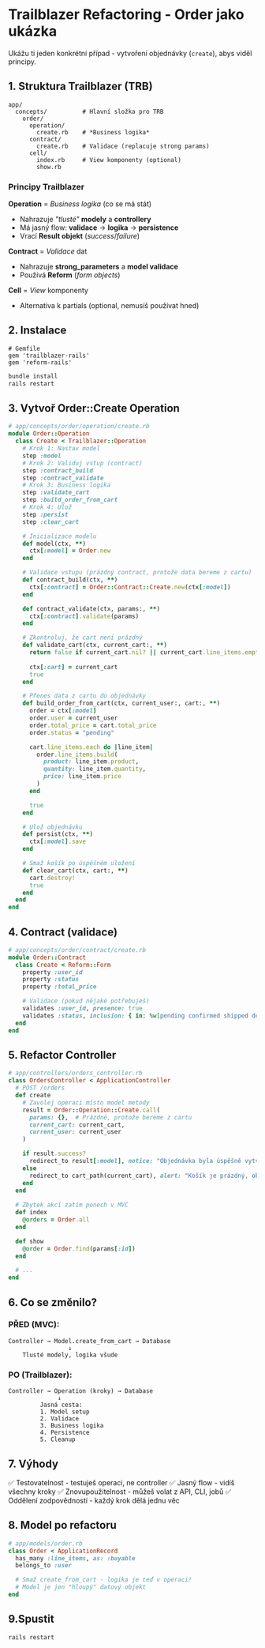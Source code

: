 # Trailblazer Refactoring - Order jako ukázka

Ukážu ti jeden konkrétní případ - vytvoření objednávky (`create`), abys viděl principy.
## 1. Struktura Trailblazer (TRB)

```
app/
  concepts/          # Hlavní složka pro TRB
    order/
      operation/
        create.rb    # *Business logika*
      contract/
        create.rb    # Validace (replacuje strong params)
      cell/
        index.rb     # View komponenty (optional)
        show.rb
```

### Principy Trailblazer
**Operation** = *Business logika* (co se má stát)
* Nahrazuje *"tlusté"* **modely** a **controllery**
* Má jasný flow: **validace** → **logika** → **persistence**
* Vrací **Result objekt** (*success*/*failure*)

**Contract** = *Validace* dat
* Nahrazuje **strong_parameters** a **model validace**
* Používá **Reform** (*form objects*)

**Cell** = *View* komponenty
* Alternativa k partials (optional, nemusíš používat hned)

## 2. Instalace
```
# Gemfile
gem 'trailblazer-rails'
gem 'reform-rails'
```

```bash
bundle install
rails restart
```

## 3. Vytvoř Order::Create Operation
```ruby
# app/concepts/order/operation/create.rb
module Order::Operation
  class Create < Trailblazer::Operation
    # Krok 1: Nastav model
    step :model
    # Krok 2: Validuj vstup (contract)
    step :contract_build
    step :contract_validate
    # Krok 3: Business logika
    step :validate_cart
    step :build_order_from_cart
    # Krok 4: Ulož
    step :persist
    step :clear_cart

    # Inicializace modelu
    def model(ctx, **)
      ctx[:model] = Order.new
    end

    # Validace vstupu (prázdný contract, protože data bereme z cartu)
    def contract_build(ctx, **)
      ctx[:contract] = Order::Contract::Create.new(ctx[:model])
    end

    def contract_validate(ctx, params:, **)
      ctx[:contract].validate(params)
    end

    # Zkontroluj, že cart není prázdný
    def validate_cart(ctx, current_cart:, **)
      return false if current_cart.nil? || current_cart.line_items.empty?
      
      ctx[:cart] = current_cart
      true
    end

    # Přenes data z cartu do objednávky
    def build_order_from_cart(ctx, current_user:, cart:, **)
      order = ctx[:model]
      order.user = current_user
      order.total_price = cart.total_price
      order.status = "pending"

      cart.line_items.each do |line_item|
        order.line_items.build(
          product: line_item.product,
          quantity: line_item.quantity,
          price: line_item.price
        )
      end

      true
    end

    # Ulož objednávku
    def persist(ctx, **)
      ctx[:model].save
    end

    # Smaž košík po úspěšném uložení
    def clear_cart(ctx, cart:, **)
      cart.destroy!
      true
    end
  end
end
```

## 4. Contract (validace)
```ruby
# app/concepts/order/contract/create.rb
module Order::Contract
  class Create < Reform::Form
    property :user_id
    property :status
    property :total_price

    # Validace (pokud nějaké potřebuješ)
    validates :user_id, presence: true
    validates :status, inclusion: { in: %w[pending confirmed shipped delivered] }
  end
end
```

## 5. Refactor Controller
```ruby
# app/controllers/orders_controller.rb
class OrdersController < ApplicationController
  # POST /orders
  def create
    # Zavolej operaci místo model metody
    result = Order::Operation::Create.call(
      params: {},  # Prázdné, protože bereme z cartu
      current_cart: current_cart,
      current_user: current_user
    )

    if result.success?
      redirect_to result[:model], notice: "Objednávka byla úspěšně vytvořena."
    else
      redirect_to cart_path(current_cart), alert: "Košík je prázdný, objednávka nebyla vytvořena."
    end
  end
  
  # Zbytek akcí zatím ponech v MVC
  def index
    @orders = Order.all
  end

  def show
    @order = Order.find(params[:id])
  end

  # ...
end
```

## 6. Co se změnilo?

### PŘED (MVC):
```
Controller → Model.create_from_cart → Database
                 ↓
    Tlusté modely, logika všude
```

### PO (Trailblazer):
```
Controller → Operation (kroky) → Database
              ↓
         Jasná cesta:
         1. Model setup
         2. Validace
         3. Business logika
         4. Persistence
         5. Cleanup
```

## 7. Výhody
✅ Testovatelnost - testuješ operaci, ne controller
✅ Jasný flow - vidíš všechny kroky
✅ Znovupoužitelnost - můžeš volat z API, CLI, jobů
✅ Oddělení zodpovědností - každý krok dělá jednu věc


## 8. Model po refactoru
```ruby
# app/models/order.rb
class Order < ApplicationRecord
  has_many :line_items, as: :buyable
  belongs_to :user

  # Smaž create_from_cart - logika je teď v operaci!
  # Model je jen "hloupý" datový objekt
end
```

## 9.Spustit
```bash
rails restart
```
